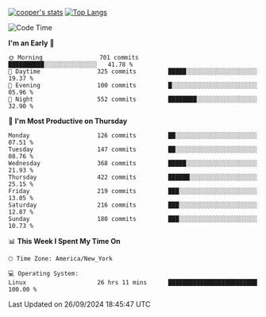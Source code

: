 [![cooper's stats](https://github-readme-stats-l2ak-km2n59e3j-coopjzs-projects.vercel.app/api?username=coopjz&count_private=true)](https://github.com/coopjz/github-readme-stats)
[![Top Langs](https://github-readme-stats-l2ak-km2n59e3j-coopjzs-projects.vercel.app/api/top-langs/?username=coopjz&count_private=true&langs_count=8&layout=compact&&hide=C)](https://github.com/coopjz/github-readme-stats)
<!--START_SECTION:waka-->
![Code Time](http://img.shields.io/badge/Code%20Time-225%20hrs%2045%20mins-blue)

**I'm an Early 🐤** 

```text
🌞 Morning                701 commits         ██████████░░░░░░░░░░░░░░░   41.78 % 
🌆 Daytime                325 commits         █████░░░░░░░░░░░░░░░░░░░░   19.37 % 
🌃 Evening                100 commits         █░░░░░░░░░░░░░░░░░░░░░░░░   05.96 % 
🌙 Night                  552 commits         ████████░░░░░░░░░░░░░░░░░   32.90 % 
```
📅 **I'm Most Productive on Thursday** 

```text
Monday                   126 commits         ██░░░░░░░░░░░░░░░░░░░░░░░   07.51 % 
Tuesday                  147 commits         ██░░░░░░░░░░░░░░░░░░░░░░░   08.76 % 
Wednesday                368 commits         █████░░░░░░░░░░░░░░░░░░░░   21.93 % 
Thursday                 422 commits         ██████░░░░░░░░░░░░░░░░░░░   25.15 % 
Friday                   219 commits         ███░░░░░░░░░░░░░░░░░░░░░░   13.05 % 
Saturday                 216 commits         ███░░░░░░░░░░░░░░░░░░░░░░   12.87 % 
Sunday                   180 commits         ███░░░░░░░░░░░░░░░░░░░░░░   10.73 % 
```


📊 **This Week I Spent My Time On** 

```text
🕑︎ Time Zone: America/New_York

💻 Operating System: 
Linux                    26 hrs 11 mins      █████████████████████████   100.00 % 
```


 Last Updated on 26/09/2024 18:45:47 UTC
<!--END_SECTION:waka-->
